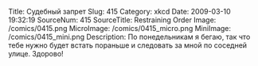 Title: Судебный запрет 
Slug: 415 
Category: xkcd 
Date: 2009-03-10 19:32:19 
SourceNum: 415 
SourceTitle: Restraining Order 
Image: /comics/0415.png 
MicroImage: /comics/0415_micro.png 
MiniImage: /comics/0415_mini.png 
Description: По понедельникам я бегаю, так что тебе нужно будет встать пораньше и следовать за мной по соседней улице. Здорово! 

